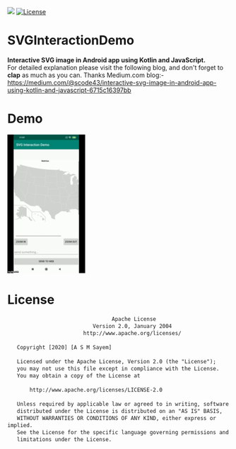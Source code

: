 [![](https://img.shields.io/badge/Protected_by-Hound-a873d1.svg)](https://houndci.com) 
[![License](https://img.shields.io/badge/License-Apache%202.0-blue.svg)](https://opensource.org/licenses/Apache-2.0)

# SVGInteractionDemo
**Interactive SVG image in Android app using Kotlin and JavaScript.**
<br/>For detailed explanation please visit the following blog, and don't forget to **clap** as much as you can. Thanks
Medium.com blog:- https://medium.com/@scode43/interactive-svg-image-in-android-app-using-kotlin-and-javascript-6715c16397bb

# Demo
<img src="demo/SVGInteractionDemo.gif" width="35%">

# License
```
                                 Apache License
                           Version 2.0, January 2004
                        http://www.apache.org/licenses/

   Copyright [2020] [A S M Sayem]

   Licensed under the Apache License, Version 2.0 (the "License");
   you may not use this file except in compliance with the License.
   You may obtain a copy of the License at

       http://www.apache.org/licenses/LICENSE-2.0

   Unless required by applicable law or agreed to in writing, software
   distributed under the License is distributed on an "AS IS" BASIS,
   WITHOUT WARRANTIES OR CONDITIONS OF ANY KIND, either express or implied.
   See the License for the specific language governing permissions and
   limitations under the License.

```
